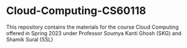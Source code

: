 # Cloud-Computing-CS60118
This repository contains the materials for the course Cloud Computing offered in Spring 2023 under Professor Soumya Kanti Ghosh (SKG) and Shamik Sural (SSL)
